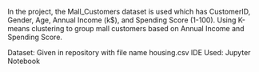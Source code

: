 In the project, the Mall_Customers dataset is used which has CustomerID, Gender, Age, Annual Income (k$), and Spending Score (1-100). Using K-means clustering to group mall customers based on Annual Income and Spending Score.

Dataset: Given in repository with file name housing.csv IDE Used: Jupyter Notebook
